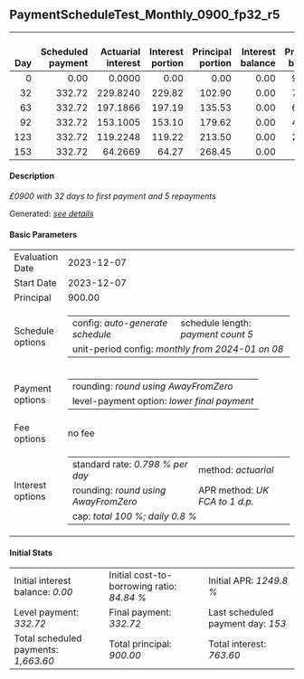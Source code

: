 <h2>PaymentScheduleTest_Monthly_0900_fp32_r5</h2>
<table>
    <thead style="vertical-align: bottom;">
        <th style="text-align: right;">Day</th>
        <th style="text-align: right;">Scheduled payment</th>
        <th style="text-align: right;">Actuarial interest</th>
        <th style="text-align: right;">Interest portion</th>
        <th style="text-align: right;">Principal portion</th>
        <th style="text-align: right;">Interest balance</th>
        <th style="text-align: right;">Principal balance</th>
        <th style="text-align: right;">Total actuarial interest</th>
        <th style="text-align: right;">Total interest</th>
        <th style="text-align: right;">Total principal</th>
    </thead>
    <tr style="text-align: right;">
        <td class="ci00">0</td>
        <td class="ci01" style="white-space: nowrap;">0.00</td>
        <td class="ci02">0.0000</td>
        <td class="ci03">0.00</td>
        <td class="ci04">0.00</td>
        <td class="ci05">0.00</td>
        <td class="ci06">900.00</td>
        <td class="ci07">0.0000</td>
        <td class="ci08">0.00</td>
        <td class="ci09">0.00</td>
    </tr>
    <tr style="text-align: right;">
        <td class="ci00">32</td>
        <td class="ci01" style="white-space: nowrap;">332.72</td>
        <td class="ci02">229.8240</td>
        <td class="ci03">229.82</td>
        <td class="ci04">102.90</td>
        <td class="ci05">0.00</td>
        <td class="ci06">797.10</td>
        <td class="ci07">229.8240</td>
        <td class="ci08">229.82</td>
        <td class="ci09">102.90</td>
    </tr>
    <tr style="text-align: right;">
        <td class="ci00">63</td>
        <td class="ci01" style="white-space: nowrap;">332.72</td>
        <td class="ci02">197.1866</td>
        <td class="ci03">197.19</td>
        <td class="ci04">135.53</td>
        <td class="ci05">0.00</td>
        <td class="ci06">661.57</td>
        <td class="ci07">427.0106</td>
        <td class="ci08">427.01</td>
        <td class="ci09">238.43</td>
    </tr>
    <tr style="text-align: right;">
        <td class="ci00">92</td>
        <td class="ci01" style="white-space: nowrap;">332.72</td>
        <td class="ci02">153.1005</td>
        <td class="ci03">153.10</td>
        <td class="ci04">179.62</td>
        <td class="ci05">0.00</td>
        <td class="ci06">481.95</td>
        <td class="ci07">580.1111</td>
        <td class="ci08">580.11</td>
        <td class="ci09">418.05</td>
    </tr>
    <tr style="text-align: right;">
        <td class="ci00">123</td>
        <td class="ci01" style="white-space: nowrap;">332.72</td>
        <td class="ci02">119.2248</td>
        <td class="ci03">119.22</td>
        <td class="ci04">213.50</td>
        <td class="ci05">0.00</td>
        <td class="ci06">268.45</td>
        <td class="ci07">699.3359</td>
        <td class="ci08">699.33</td>
        <td class="ci09">631.55</td>
    </tr>
    <tr style="text-align: right;">
        <td class="ci00">153</td>
        <td class="ci01" style="white-space: nowrap;">332.72</td>
        <td class="ci02">64.2669</td>
        <td class="ci03">64.27</td>
        <td class="ci04">268.45</td>
        <td class="ci05">0.00</td>
        <td class="ci06">0.00</td>
        <td class="ci07">763.6028</td>
        <td class="ci08">763.60</td>
        <td class="ci09">900.00</td>
    </tr>
</table>
<h4>Description</h4>
<p><i>£0900 with 32 days to first payment and 5 repayments</i></p>
<p>Generated: <i><a href="../GeneratedDate.html">see details</a></i></p>
<h4>Basic Parameters</h4>
<table>
    <tr>
        <td>Evaluation Date</td>
        <td>2023-12-07</td>
    </tr>
    <tr>
        <td>Start Date</td>
        <td>2023-12-07</td>
    </tr>
    <tr>
        <td>Principal</td>
        <td>900.00</td>
    </tr>
    <tr>
        <td>Schedule options</td>
        <td>
            <table>
                <tr>
                    <td>config: <i>auto-generate schedule</i></td>
                    <td>schedule length: <i><i>payment count</i> 5</i></td>
                </tr>
                <tr>
                    <td colspan="2" style="white-space: nowrap;">unit-period config: <i>monthly from 2024-01 on 08</i></td>
                </tr>
            </table>
        </td>
    </tr>
    <tr>
        <td>Payment options</td>
        <td>
            <table>
                <tr>
                    <td>rounding: <i>round using AwayFromZero</i></td>
                </tr>
                <tr>
                    <td>level-payment option: <i>lower&nbsp;final&nbsp;payment</i></td>
                </tr>
            </table>
        </td>
    </tr>
    <tr>
        <td>Fee options</td>
        <td>no fee
        </td>
    </tr>
    <tr>
        <td>Interest options</td>
        <td>
            <table>
                <tr>
                    <td>standard rate: <i>0.798 % per day</i></td>
                    <td>method: <i>actuarial</i></td>
                </tr>
                <tr>
                    <td>rounding: <i>round using AwayFromZero</i></td>
                    <td>APR method: <i>UK FCA to 1 d.p.</i></td>
                </tr>
                <tr>
                    <td colspan="2">cap: <i>total 100 %; daily 0.8 %</td>
                </tr>
            </table>
        </td>
    </tr>
</table>
<h4>Initial Stats</h4>
<table>
    <tr>
        <td>Initial interest balance: <i>0.00</i></td>
        <td>Initial cost-to-borrowing ratio: <i>84.84 %</i></td>
        <td>Initial APR: <i>1249.8 %</i></td>
    </tr>
    <tr>
        <td>Level payment: <i>332.72</i></td>
        <td>Final payment: <i>332.72</i></td>
        <td>Last scheduled payment day: <i>153</i></td>
    </tr>
    <tr>
        <td>Total scheduled payments: <i>1,663.60</i></td>
        <td>Total principal: <i>900.00</i></td>
        <td>Total interest: <i>763.60</i></td>
    </tr>
</table>